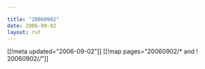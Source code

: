 ```yaml
---

title: "20060902"
date: 2006-09-02
layout: rut
---
```


[[!meta updated="2006-09-02"]]
[[!map pages="20060902/* and ! 20060902/*/*"]]
